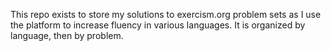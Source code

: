 This repo exists to store my solutions to exercism.org problem sets as I use the platform to increase fluency in various languages.
It is organized by language, then by problem.
